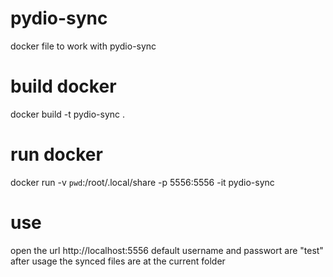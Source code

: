 # pydio-sync
docker file to work with pydio-sync

# build docker
 docker build -t pydio-sync .

# run docker
 docker run -v `pwd`:/root/.local/share -p 5556:5556 -it pydio-sync

# use
 open the url http://localhost:5556
 default username and passwort are "test"
 after usage the synced files are at the current folder
